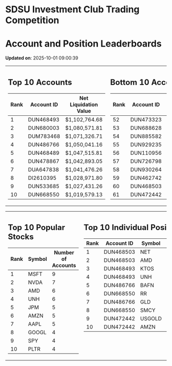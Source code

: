 # SDSU Investment Club Trading Competition 
 # Account and Position Leaderboards

**Updated on**: 2025-10-01 09:00:39

<table><tr><td valign="top">

## Top 10 Accounts
| Rank | Account ID | Net Liquidation Value |
|------|------------|-----------------------|
| 1 | DUN468493 | $1,102,764.68 |
| 2 | DUN680003 | $1,080,571.81 |
| 3 | DUM783468 | $1,071,326.71 |
| 4 | DUN486766 | $1,050,041.16 |
| 5 | DUN468489 | $1,047,515.81 |
| 6 | DUN478867 | $1,042,893.05 |
| 7 | DUA647838 | $1,041,476.26 |
| 8 | DI2610395 | $1,028,971.80 |
| 9 | DUN533685 | $1,027,431.26 |
| 10 | DUN668550 | $1,019,579.13 |

</td><td valign="top">

## Bottom 10 Accounts
| Rank | Account ID | Net Liquidation Value |
|------|------------|-----------------------|
| 52 | DUN473323 | $1,002,025.75 |
| 53 | DUN688628 | $1,001,920.95 |
| 54 | DUN885582 | $1,001,394.30 |
| 55 | DUN929235 | $1,001,085.19 |
| 56 | DUN110956 | $1,000,493.65 |
| 57 | DUN726798 | $999,953.81 |
| 58 | DUN930264 | $999,094.18 |
| 59 | DUN462742 | $992,491.72 |
| 60 | DUN468503 | $931,522.01 |
| 61 | DUN472442 | $823,624.61 |

</td></tr></table>

<table><tr><td valign="top">

## Top 10 Popular Stocks
| Rank | Symbol | Number of Accounts |
|------|--------|--------------------|
| 1 | MSFT | 9 |
| 2 | NVDA | 7 |
| 3 | AMD | 6 |
| 4 | UNH | 6 |
| 5 | JPM | 5 |
| 6 | AMZN | 5 |
| 7 | AAPL | 5 |
| 8 | GOOGL | 4 |
| 9 | SPY | 4 |
| 10 | PLTR | 4 |

</td><td valign="top">

## Top 10 Individual Positions
| Rank | Account ID | Symbol | Cost | Total Value |
|------|------------|--------|-----------|-------------|
| 1 | DUN468503 | NET | $2,222,350.22 | $2,222,350.22 |
| 2 | DUN468503 | AMD | $484,965.07 | $484,965.07 |
| 3 | DUN468493 | KTOS | $375,025.68 | $375,025.68 |
| 4 | DUN468493 | UNH | $200,003.43 | $200,003.43 |
| 5 | DUN486766 | BAFN | $150,086.61 | $150,086.61 |
| 6 | DUN668550 | RR | $137,487.66 | $137,487.66 |
| 7 | DUN486766 | GLD | $125,001.86 | $125,001.86 |
| 8 | DUN668550 | SMCY | $114,862.67 | $114,862.67 |
| 9 | DUN472442 | USGOLD | $109,327.10 | $109,327.10 |
| 10 | DUN472442 | AMZN | $107,554.22 | $107,554.22 |

</td></tr></table>
